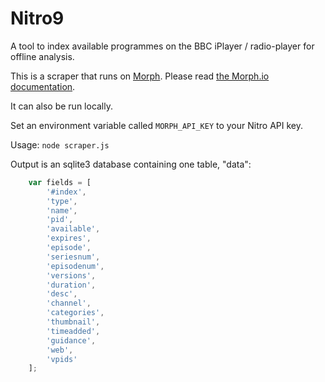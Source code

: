 # Nitro9

A tool to index available programmes on the BBC iPlayer / radio-player for offline analysis.

This is a scraper that runs on [Morph](https://morph.io). Please read [the Morph.io documentation](https://morph.io/documentation).

It can also be run locally.

Set an environment variable called `MORPH_API_KEY` to your Nitro API key.

Usage: `node scraper.js`

Output is an sqlite3 database containing one table, "data":

````javascript
	var fields = [
		'#index',
		'type',
		'name',
		'pid',
		'available',
		'expires',
		'episode',
		'seriesnum',
		'episodenum',
		'versions',
		'duration',
		'desc',
		'channel',
		'categories',
		'thumbnail',
		'timeadded',
		'guidance',
		'web',
		'vpids'
	];
````
